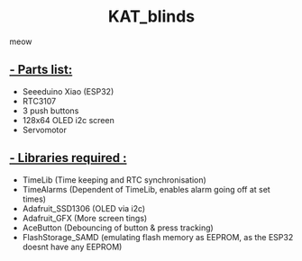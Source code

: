 # <center> KAT_blinds </center>
 meow

## <ins>- Parts list: </ins>
- Seeeduino Xiao (ESP32)
- RTC3107
- 3 push buttons
- 128x64 OLED i2c screen
- Servomotor

## <ins>- Libraries required :</ins>
- TimeLib (Time keeping and RTC synchronisation)
- TimeAlarms (Dependent of TimeLib, enables alarm going off at set times)
- Adafruit_SSD1306 (OLED via i2c)
- Adafruit_GFX (More screen tings)
- AceButton (Debouncing of button & press tracking)
- FlashStorage_SAMD (emulating flash memory as EEPROM, as the ESP32 doesnt have any EEPROM)